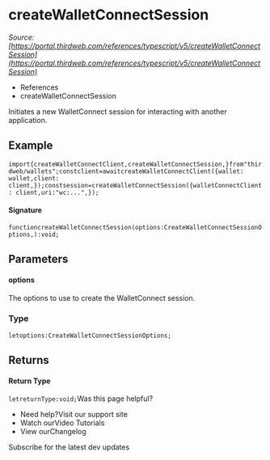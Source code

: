 # createWalletConnectSession

*Source: [https://portal.thirdweb.com/references/typescript/v5/createWalletConnectSession](https://portal.thirdweb.com/references/typescript/v5/createWalletConnectSession)*

* References
* createWalletConnectSession

Initiates a new WalletConnect session for interacting with another application.

## Example

`import{createWalletConnectClient,createWalletConnectSession,}from"thirdweb/wallets";constclient=awaitcreateWalletConnectClient({wallet: wallet,client: client,});constsession=createWalletConnectSession({walletConnectClient: client,uri:"wc:...",});`
#### Signature

`functioncreateWalletConnectSession(options:CreateWalletConnectSessionOptions,):void;`
## Parameters

#### options

The options to use to create the WalletConnect session.

### Type

`letoptions:CreateWalletConnectSessionOptions;`
## Returns

#### Return Type

`letreturnType:void;`Was this page helpful?

* Need help?Visit our support site
* Watch ourVideo Tutorials
* View ourChangelog

Subscribe for the latest dev updates

